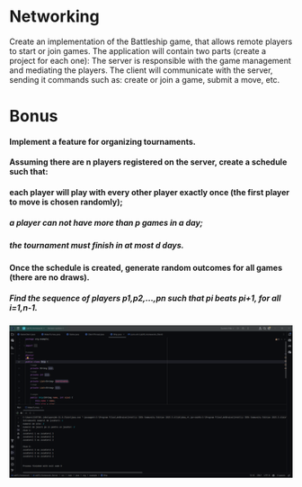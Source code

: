
  #  Networking
Create an implementation of the Battleship game, that allows remote players to start or join games. The application will contain two parts (create a project for each one):
    The server is responsible with the game management and mediating the players.
    The client will communicate with the server, sending it commands such as:
        create or join a game,
        submit a move, etc. 

# Bonus 

  ####   Implement a feature for organizing tournaments.
  #### Assuming there are n players registered on the server, create a schedule such that:

  ####  each player will play with every other player exactly once (the first player to move is chosen randomly);
  ##### a player can not have more than p games in a day;
  ##### the tournament must finish in at most d days. 

  ####  Once the schedule is created, generate random outcomes for all games (there are no draws).
  ##### Find the sequence of players p1,p2,...,pn such that pi beats pi+1, for all i=1,n-1. 

![screenshot1](1.png)
